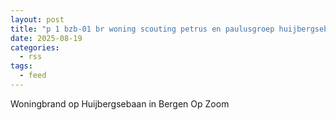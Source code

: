 ```yaml
---
layout: post
title: "p 1 bzb-01 br woning scouting petrus en paulusgroep huijbergsebaan bergen op zoom 201031"
date: 2025-08-19
categories: 
  - rss
tags: 
  - feed
---
```


Woningbrand op Huijbergsebaan in Bergen Op Zoom
